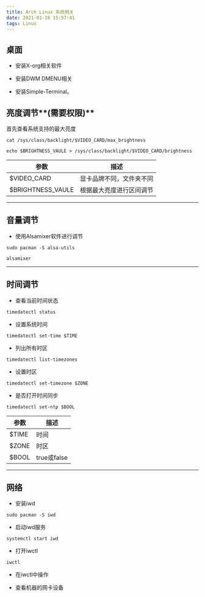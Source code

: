 ```yaml
---
title: Arch Linux 系统相关
date: 2021-01-18 15:57:41
tags: Linux
---
```


## 桌面

- 安装X-org相关软件

- 安装DWM DMENU相关

- 安装Simple-Terminal。

## 亮度调节**(**需要权限**)**

首先查看系统支持的最大亮度

```shell
cat /sys/class/backlight/$VIDEO_CARD/max_brightness

echo $BRIGHTNESS_VAULE > /sys/class/backlight/$VIDEO_CARD/brightness
```

| 参数              | 描述                     |
| ----------------- | ------------------------ |
| $VIDEO_CARD       | 显卡品牌不同，文件夹不同 |
| $BRIGHTNESS_VAULE | 根据最大亮度进行区间调节 |



---



## 音量调节


- 使用Alsamixer软件进行调节

```shell
sudo pacman -S alsa-utils

alsamixer
```



---



## 时间调节

- 查看当前时间状态

```shell
timedatectl status
```

- 设置系统时间

```shell
timedatectl set-time $TIME
```

- 列出所有时区

```shell
timedatectl list-timezones
```

- 设置时区

```shell
timedatectl set-timezone $ZONE
```

- 是否打开时间同步

```shell
timedatectl set-ntp $BOOL
```


| 参数  | 描述        |
| ----- | ----------- |
| $TIME | 时间        |
| $ZONE | 时区        |
| $BOOL | true或false |



---



## 网络

- 安装iwd

```shell
sudo pacman -S iwd
```

- 启动iwd服务

```shell
systemctl start iwd
```

- 打开iwctl

```shell
iwctl
```

- 在iwctl中操作

- 查看机器的网卡设备